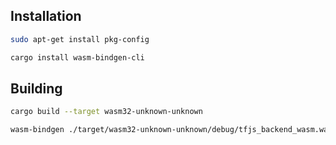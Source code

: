 ## Installation

```sh
sudo apt-get install pkg-config
```

```sh
cargo install wasm-bindgen-cli
```

## Building

```sh
cargo build --target wasm32-unknown-unknown
```

```sh
wasm-bindgen ./target/wasm32-unknown-unknown/debug/tfjs_backend_wasm.wasm --target web --out-dir=./pkg
```
